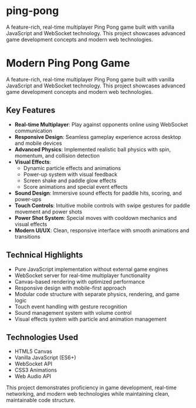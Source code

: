 # ping-pong
A feature-rich, real-time multiplayer Ping Pong game built with vanilla JavaScript and WebSocket technology. This project showcases advanced game development concepts and modern web technologies.
# Modern Ping Pong Game

A feature-rich, real-time multiplayer Ping Pong game built with vanilla JavaScript and WebSocket technology. This project showcases advanced game development concepts and modern web technologies.

## Key Features

- **Real-time Multiplayer**: Play against opponents online using WebSocket communication
- **Responsive Design**: Seamless gameplay experience across desktop and mobile devices
- **Advanced Physics**: Implemented realistic ball physics with spin, momentum, and collision detection
- **Visual Effects**: 
  - Dynamic particle effects and animations
  - Power-up system with visual feedback
  - Screen shake and paddle glow effects
  - Score animations and special event effects
- **Sound Design**: Immersive sound effects for paddle hits, scoring, and power-ups
- **Touch Controls**: Intuitive mobile controls with swipe gestures for paddle movement and power shots
- **Power Shot System**: Special moves with cooldown mechanics and visual effects
- **Modern UI/UX**: Clean, responsive interface with smooth animations and transitions

## Technical Highlights

- Pure JavaScript implementation without external game engines
- WebSocket server for real-time multiplayer functionality
- Canvas-based rendering with optimized performance
- Responsive design with mobile-first approach
- Modular code structure with separate physics, rendering, and game logic
- Touch event handling with gesture recognition
- Sound management system with volume control
- Visual effects system with particle and animation management

## Technologies Used

- HTML5 Canvas
- Vanilla JavaScript (ES6+)
- WebSocket API
- CSS3 Animations
- Web Audio API

This project demonstrates proficiency in game development, real-time networking, and modern web technologies while maintaining clean, maintainable code structure.
